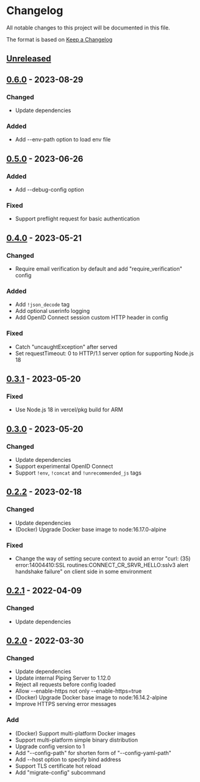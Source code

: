 # Changelog
All notable changes to this project will be documented in this file.

The format is based on [Keep a Changelog](http://keepachangelog.com/en/1.0.0/)

## [Unreleased]

## [0.6.0] - 2023-08-29
### Changed
* Update dependencies

### Added
* Add --env-path option to load env file

## [0.5.0] - 2023-06-26
### Added
* Add --debug-config option

### Fixed
* Support preflight request for basic authentication

## [0.4.0] - 2023-05-21
### Changed
* Require email verification by default and add "require_verification" config

### Added
* Add `!json_decode` tag
* Add optional userinfo logging
* Add OpenID Connect session custom HTTP header in config

### Fixed
* Catch "uncaughtException" after served
* Set requestTimeout: 0 to HTTP/1.1 server option for supporting Node.js 18

## [0.3.1] - 2023-05-20
### Fixed
* Use Node.js 18 in vercel/pkg build for ARM

## [0.3.0] - 2023-05-20
### Changed
* Update dependencies
* Support experimental OpenID Connect
* Support `!env`, `!concat` and `!unrecommended_js` tags

## [0.2.2] - 2023-02-18
### Changed
* Update dependencies
* (Docker) Upgrade Docker base image to node:16.17.0-alpine

### Fixed
* Change the way of setting secure context to avoid an error "curl: (35) error:14004410:SSL routines:CONNECT_CR_SRVR_HELLO:sslv3 alert handshake failure" on client side in some environment

## [0.2.1] - 2022-04-09
### Changed
* Update dependencies

## [0.2.0] - 2022-03-30
### Changed
* Update dependencies
* Update internal Piping Server to 1.12.0
* Reject all requests before config loaded 
* Allow --enable-https not only --enable-https=true
* (Docker) Upgrade Docker base image to node:16.14.2-alpine
* Improve HTTPS serving error messages

### Add
* (Docker) Support multi-platform Docker images
* Support multi-platform simple binary distribution
* Upgrade config version to 1
* Add "--config-path" for shorten form of "--config-yaml-path"
* Add --host option to specify bind address
* Support TLS certificate hot reload
* Add "migrate-config" subcommand

[Unreleased]: https://github.com/nwtgck/rich-piping-server/compare/v0.5.0...HEAD
[0.6.0]: https://github.com/nwtgck/rich-piping-server/compare/v0.5.0...v0.6.0
[0.5.0]: https://github.com/nwtgck/rich-piping-server/compare/v0.4.0...v0.5.0
[0.4.0]: https://github.com/nwtgck/rich-piping-server/compare/v0.3.1...v0.4.0
[0.3.1]: https://github.com/nwtgck/rich-piping-server/compare/v0.3.0...v0.3.1
[0.3.0]: https://github.com/nwtgck/rich-piping-server/compare/v0.2.2...v0.3.0
[0.2.2]: https://github.com/nwtgck/rich-piping-server/compare/v0.2.1...v0.2.2
[0.2.1]: https://github.com/nwtgck/rich-piping-server/compare/v0.2.0...v0.2.1
[0.2.0]: https://github.com/nwtgck/rich-piping-server/compare/v0.1.2...v0.2.0
